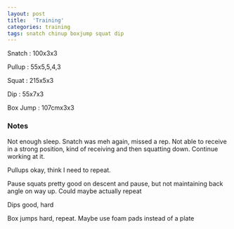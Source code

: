 ```yaml
---
layout: post
title:  'Training'
categories: training
tags: snatch chinup boxjump squat dip
---
```


Snatch  : 100x3x3

Pullup  : 55x5,5,4,3

Squat :   215x5x3

Dip     :  55x7x3

Box Jump   :   107cmx3x3

### Notes

Not enough sleep. Snatch was meh again, missed a rep. Not able to receive in a strong position, kind of receiving and then squatting down. Continue working at it.

Pullups okay, think I need to repeat.

Pause squats pretty good on descent and pause, but not maintaining back angle on way up. Could maybe actually repeat

Dips good, hard

Box jumps hard, repeat. Maybe use foam pads instead of a plate
